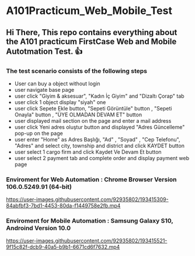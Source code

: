 # A101Practicum_Web_Mobile_Test 
      
    
## Hi There, This repo contains everything about the A101 practicum FirstCase Web and Mobile Autotmation Test. :+1:

### The test scenario consists of the following steps
- User can buy a object without login 
- user navigate base page 
- user click "Giyim & aksesuar", "Kadın İç Giyim" and "Dizaltı Çorap" tab 
- user click 1 object display "siyah" one 
- user click Sepete Ekle button, "Sepeti Görüntüle" button , "Sepeti Onayla" button , "ÜYE OLMADAN DEVAM ET" button 
- user displayed mail section on the page and enter a mail address 
- user click Yeni adres oluştur button and displayed "Adres Güncelleme" pop-up on the page 
- user enter "Home" as Adres Başlığı, "Ad" , "Soyad" , "Cep Telefonu", "Adres" and select city, township and district and click KAYDET button 
- user select 1 cargo firm and click Kaydet Ve Devam Et button 
- user select 2 payment tab and complete order and display payment web page 

### Enviroment for Web Automation    : Chrome Browser Version 106.0.5249.91 (64-bit) 

 
https://user-images.githubusercontent.com/92935802/193415309-84abfbf3-7bd1-4453-80da-f1449758e2fb.mp4 
 
 
### Enviroment for Mobile Automation : Samsung Galaxy S10, Androind Version 10.0



https://user-images.githubusercontent.com/92935802/193415521-9f15c82f-dcb9-40a5-b9b1-6671cd6f7632.mp4

